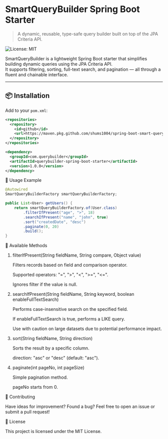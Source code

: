 # SmartQueryBuilder Spring Boot Starter
> A dynamic, reusable, type-safe query builder built on top of the JPA Criteria API.

![License: MIT](https://img.shields.io/badge/License-MIT-green.svg)

SmartQueryBuilder is a lightweight Spring Boot starter that simplifies building dynamic queries using the JPA Criteria API.  
It supports filtering, sorting, full-text search, and pagination — all through a fluent and chainable interface.

---


## 📦 Installation

Add to your `pom.xml`:

```xml
<repositories>
  <repository>
    <id>github</id>
    <url>https://maven.pkg.github.com/shums1004/spring-boot-smart-query-builder</url>
  </repository>
</repositories>

<dependency>
  <groupId>com.querybuilder</groupId>
  <artifactId>querybuilder-spring-boot-starter</artifactId>
  <version>1.0.0</version>
</dependency>
```

🚀 Usage Example
```java
@Autowired
SmartQueryBuilderFactory smartQueryBuilderFactory;

public List<User> getUsers() {
    return smartQueryBuilderFactory.of(User.class)
        .filterIfPresent("age", ">", 18)
        .searchIfPresent("name", "john", true)
        .sort("createdDate", "desc")
        .paginate(0, 20)
        .build();
}
```


🧩 Available Methods
1. filterIfPresent(String fieldName, String compare, Object value)

      Filters records based on field and comparison operator.
    
      Supported operators: "=", ">", "<", ">=", "<=".
    
      Ignores filter if the value is null.

2. searchIfPresent(String fieldName, String keyword, boolean enableFullTextSearch)

      Performs case-insensitive search on the specified field.
    
      If enableFullTextSearch is true, performs a LIKE query.
    
      Use with caution on large datasets due to potential performance impact.

3. sort(String fieldName, String direction)

      Sorts the result by a specific column.
    
      direction: "asc" or "desc" (default: "asc").

4. paginate(int pageNo, int pageSize)

      Simple pagination method.
    
      pageNo starts from 0.
  


🤝 Contributing

Have ideas for improvement? Found a bug?
Feel free to open an issue or submit a pull request!



📄 License

This project is licensed under the MIT License.


